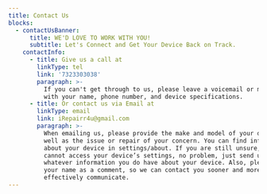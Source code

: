 ```yaml
---
title: Contact Us
blocks:
  - contactUsBanner:
      title: WE'D LOVE TO WORK WITH YOU!
      subtitle: Let's Connect and Get Your Device Back on Track.
    contactInfo:
      - title: Give us a call at
        linkType: tel
        link: '7323303038'
        paragraph: >-
          If you can't get through to us, please leave a voicemail or message
          with your name, phone number, and device specifications.
      - title: Or contact us via Email at
        linkType: email
        link: iRepairr4u@gmail.com
        paragraph: >-
          When emailing us, please provide the make and model of your device, as
          well as the issue or repair of your concern. You can find information
          about your device in settings/about. If you are still unsure, or
          cannot access your device’s settings, no problem, just send us
          whatever information you do have about your device. Also, please put
          your name as a comment, so we can contact you sooner and more
          effectively communicate.
---
```


